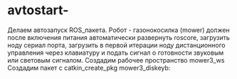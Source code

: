 # avtostart-
Делаем автозапуск ROS_пакета.
Робот - газонокосилка (mower) должен после включения питания автоматически развернуть roscore,
загрузить ноду сериал порта, загрузить в первой итерации ноду дистанционного управления через клавиатуру и
подать сигнал о готовности звуковым или световым сигналом.
Создадим рабочее пространство mower3_ws
Создадим пакет с catkin_create_pkg mower3_diskeyb:
